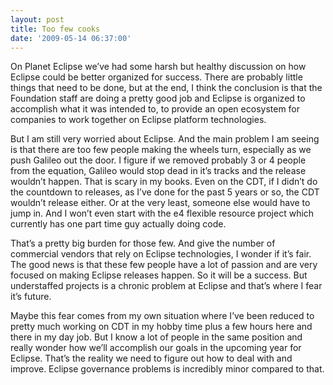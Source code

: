 ```yaml
---
layout: post
title: Too few cooks
date: '2009-05-14 06:37:00'
---
```



On Planet Eclipse we’ve had some harsh but healthy discussion on how Eclipse could be better organized for success. There are probably little things that need to be done, but at the end, I think the conclusion is that the Foundation staff are doing a pretty good job and Eclipse is organized to accomplish what it was intended to, to provide an open ecosystem for companies to work together on Eclipse platform technologies.

But I am still very worried about Eclipse. And the main problem I am seeing is that there are too few people making the wheels turn, especially as we push Galileo out the door. I figure if we removed probably 3 or 4 people from the equation, Galileo would stop dead in it’s tracks and the release wouldn’t happen. That is scary in my books. Even on the CDT, if I didn’t do the countdown to releases, as I’ve done for the past 5 years or so, the CDT wouldn’t release either. Or at the very least, someone else would have to jump in. And I won’t even start with the e4 flexible resource project which currently has one part time guy actually doing code.

That’s a pretty big burden for those few. And give the number of commercial vendors that rely on Eclipse technologies, I wonder if it’s fair. The good news is that these few people have a lot of passion and are very focused on making Eclipse releases happen. So it will be a success. But understaffed projects is a chronic problem at Eclipse and that’s where I fear it’s future.

Maybe this fear comes from my own situation where I’ve been reduced to pretty much working on CDT in my hobby time plus a few hours here and there in my day job. But I know a lot of people in the same position and really wonder how we’ll accomplish our goals in the upcoming year for Eclipse. That’s the reality we need to figure out how to deal with and improve. Eclipse governance problems is incredibly minor compared to that.


